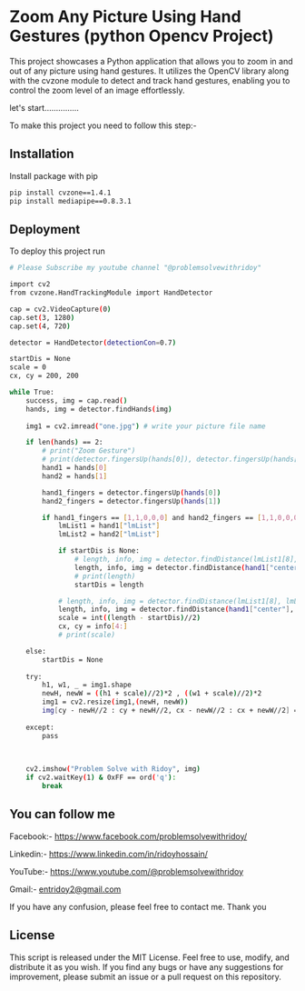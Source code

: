 
# Zoom Any Picture Using Hand Gestures (python Opencv Project)

This project showcases a Python application that allows you to zoom in and out of any picture using hand gestures. It utilizes the OpenCV library along with the cvzone module to detect and track hand gestures, enabling you to control the zoom level of an image effortlessly.

let's start...............

To make this project you need to follow this step:-

## Installation

Install package with pip

```bash
pip install cvzone==1.4.1
pip install mediapipe==0.8.3.1

```
    
## Deployment

To deploy this project run

```bash
# Please Subscribe my youtube channel "@problemsolvewithridoy"

import cv2
from cvzone.HandTrackingModule import HandDetector

cap = cv2.VideoCapture(0)
cap.set(3, 1280)
cap.set(4, 720)

detector = HandDetector(detectionCon=0.7)

startDis = None
scale = 0
cx, cy = 200, 200

while True:
    success, img = cap.read()
    hands, img = detector.findHands(img)
    
    img1 = cv2.imread("one.jpg") # write your picture file name

    if len(hands) == 2:
        # print("Zoom Gesture")
        # print(detector.fingersUp(hands[0]), detector.fingersUp(hands[1]))
        hand1 = hands[0]
        hand2 = hands[1]

        hand1_fingers = detector.fingersUp(hands[0])
        hand2_fingers = detector.fingersUp(hands[1])

        if hand1_fingers == [1,1,0,0,0] and hand2_fingers == [1,1,0,0,0]:
            lmList1 = hand1["lmList"]
            lmList2 = hand2["lmList"]

            if startDis is None:
                # length, info, img = detector.findDistance(lmList1[8], lmList2[8], img)
                length, info, img = detector.findDistance(hand1["center"], hand2["center"], img)
                # print(length)
                startDis = length

            # length, info, img = detector.findDistance(lmList1[8], lmList2[8], img)
            length, info, img = detector.findDistance(hand1["center"], hand2["center"], img)
            scale = int((length - startDis)//2)
            cx, cy = info[4:]
            # print(scale)

    else:
        startDis = None
    
    try:
        h1, w1, _ = img1.shape
        newH, newW = ((h1 + scale)//2)*2 , ((w1 + scale)//2)*2
        img1 = cv2.resize(img1,(newH, newW))
        img[cy - newH//2 : cy + newH//2, cx - newW//2 : cx + newW//2] = img1
    
    except:
        pass
    
    

    cv2.imshow("Problem Solve with Ridoy", img)
    if cv2.waitKey(1) & 0xFF == ord('q'):
        break
```

## You can follow me

Facebook:- https://www.facebook.com/problemsolvewithridoy/

Linkedin:- https://www.linkedin.com/in/ridoyhossain/

YouTube:- https://www.youtube.com/@problemsolvewithridoy

Gmail:- entridoy2@gmail.com

If you have any confusion, please feel free to contact me. Thank you


## License
This script is released under the MIT License. Feel free to use, modify, and distribute it as you wish. If you find any bugs or have any suggestions for improvement, please submit an issue or a pull request on this repository.

